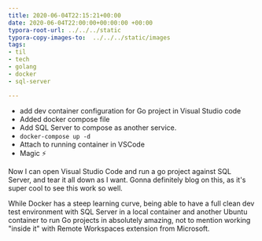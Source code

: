```yaml
---
title: 2020-06-04T22:15:21+00:00
date: 2020-06-04T22:00:00+00:00:00 +00:00
typora-root-url: ../../../static
typora-copy-images-to:  ../../../static/images
tags:
- til
- tech
- golang
- docker
- sql-server

---
```

- add dev container configuration for Go project in Visual Studio code
- Added docker compose file
- Add SQL Server to compose as another service.
- `docker-compose up -d`
- Attach to running container in VSCode
- Magic ⚡

Now I can open Visual Studio Code and run a go project against SQL Server, and tear it all down as I want. Gonna definitely blog on this, as it's super cool to see this work so well.

While Docker has a steep learning curve, being able to have a full clean dev test environment with SQL Server in a local container and another Ubuntu container to run Go projects in absolutely amazing, not to mention working "inside it" with Remote Workspaces extension from Microsoft.
